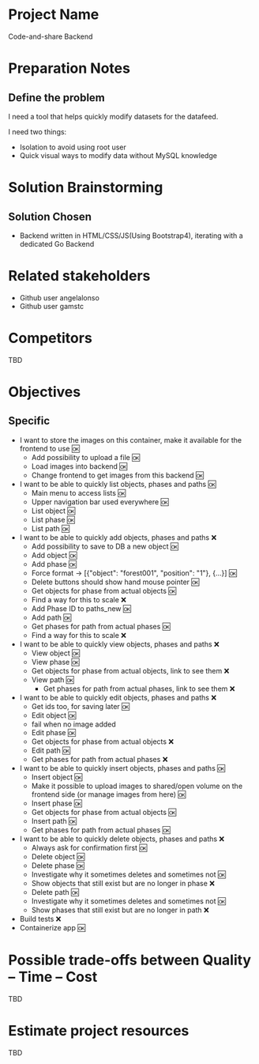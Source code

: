 # Project Name
Code-and-share Backend

# Preparation Notes
## Define the problem
I need a tool that helps quickly modify datasets for the datafeed.
  
I need two things:
- Isolation to avoid using root user
- Quick visual ways to modify data without MySQL knowledge
# Solution Brainstorming
## Solution Chosen
* Backend written in HTML/CSS/JS(Using Bootstrap4), iterating with a dedicated Go Backend

# Related stakeholders
* Github user angelalonso
* Github user gamstc
# Competitors
TBD
# Objectives
## Specific
* I want to store the images on this container, make it available for the frontend to use :ok:
  * Add possibility to upload a file :ok:
  * Load images into backend :ok:
  * Change frontend to get images from this backend :ok:
* I want to be able to quickly list objects, phases and paths :ok:
  * Main menu to access lists :ok:
  * Upper navigation bar used everywhere :ok:
  * List object :ok:
  * List phase :ok:
  * List path :ok:
* I want to be able to quickly add objects, phases and paths :x:
  * Add possibility to save to DB a new object :ok:
  * Add object :ok:
  * Add phase :ok:
  * Force format -> [{"object": "forest001", "position": "1"}, {...}] :ok:
  * Delete buttons should show hand mouse pointer :ok:
  * Get objects for phase from actual objects :ok:
   * Find a way for this to scale :x:
  * Add Phase ID to paths_new :ok:
  * Add path :ok:
  * Get phases for path from actual phases :ok:
   * Find a way for this to scale :x:
* I want to be able to quickly view objects, phases and paths :x:
  * View object :ok:
  * View phase :ok:
   * Get objects for phase from actual objects, link to see them :x:
  * View path :ok:
    * Get phases for path from actual phases, link to see them :x:
* I want to be able to quickly edit objects, phases and paths :x:
  * Get ids too, for saving later :ok:
  * Edit object :ok:
   * fail when no image added
  * Edit phase :ok:
   * Get objects for phase from actual objects :x:
  * Edit path :ok:
   * Get phases for path from actual phases :x:
* I want to be able to quickly insert objects, phases and paths :ok:
  * Insert object :ok:
   * Make it possible to upload images to shared/open volume on the frontend side (or manage images from here) :ok:
  * Insert phase :ok:
   * Get objects for phase from actual objects :ok:
  * Insert path :ok:
   * Get phases for path from actual phases :ok:
* I want to be able to quickly delete objects, phases and paths :x:
  * Always ask for confirmation first :ok:
  * Delete object :ok:
  * Delete phase :ok:
   * Investigate why it sometimes deletes and sometimes not :ok:
   * Show objects that still exist but are no longer in phase :x:
  * Delete path :ok:
   * Investigate why it sometimes deletes and sometimes not :ok:
  * Show phases that still exist but are no longer in path :x:
* Build tests :x:
* Containerize app :ok:

# Possible trade-offs between Quality – Time – Cost
TBD

# Estimate project resources
TBD






